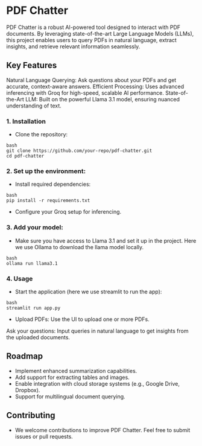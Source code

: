 # PDF Chatter
PDF Chatter is a robust AI-powered tool designed to interact with PDF documents. By leveraging state-of-the-art Large Language Models (LLMs), this project enables users to query PDFs in natural language, extract insights, and retrieve relevant information seamlessly.

## Key Features
Natural Language Querying: Ask questions about your PDFs and get accurate, context-aware answers.
Efficient Processing: Uses advanced inferencing with Groq for high-speed, scalable AI performance.
State-of-the-Art LLM: Built on the powerful Llama 3.1 model, ensuring nuanced understanding of text.

### 1. Installation
* Clone the repository:
```
bash
git clone https://github.com/your-repo/pdf-chatter.git  
cd pdf-chatter
 ```
### 2. Set up the environment:

* Install required dependencies:
```
bash
pip install -r requirements.txt
```
* Configure your Groq setup for inferencing.
### 3. Add your model:

* Make sure you have access to Llama 3.1 and set it up in the project. Here we use Ollama to download the llama model locally.
```
bash
ollama run llama3.1
```

### 4. Usage
* Start the application (here we use streamlit to run the app):
```
bash
streamlit run app.py
```

* Upload PDFs: Use the UI to upload one or more PDFs.

Ask your questions: Input queries in natural language to get insights from the uploaded documents.

## Roadmap
* Implement enhanced summarization capabilities.
* Add support for extracting tables and images.
* Enable integration with cloud storage systems (e.g., Google Drive, Dropbox).
* Support for multilingual document querying.

## Contributing
 * We welcome contributions to improve PDF Chatter. Feel free to submit issues or pull requests.
